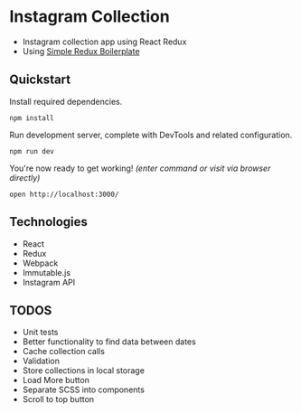 # Instagram Collection

* Instagram collection app using React Redux
* Using [Simple Redux Boilerplate](https://github.com/tsaiDavid/simple-redux-boilerplate)

## Quickstart

Install required dependencies. 
```
npm install
```

Run development server, complete with DevTools and related configuration.
```
npm run dev
```

You're now ready to get working! *(enter command or visit via browser directly)*
```
open http://localhost:3000/
```

## Technologies

* React
* Redux
* Webpack
* Immutable.js
* Instagram API

## TODOS

* Unit tests
* Better functionality to find data between dates
* Cache collection calls
* Validation
* Store collections in local storage
* Load More button
* Separate SCSS into components
* Scroll to top button

